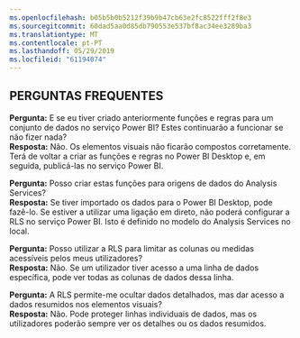 ```yaml
---
ms.openlocfilehash: b05b5b0b5212f39b9b47cb63e2fc8522fff2f8e3
ms.sourcegitcommit: 60dad5aa0d85db790553e537bf8ac34ee3289ba3
ms.translationtype: MT
ms.contentlocale: pt-PT
ms.lasthandoff: 05/29/2019
ms.locfileid: "61194074"
---
```

## <a name="faq"></a>PERGUNTAS FREQUENTES
**Pergunta:** E se eu tiver criado anteriormente funções e regras para um conjunto de dados no serviço Power BI? Estes continuarão a funcionar se não fizer nada?  
**Resposta:** Não. Os elementos visuais não ficarão compostos corretamente. Terá de voltar a criar as funções e regras no Power BI Desktop e, em seguida, publicá-las no serviço Power BI.

**Pergunta:** Posso criar estas funções para origens de dados do Analysis Services?  
**Resposta:** Se tiver importado os dados para o Power BI Desktop, pode fazê-lo. Se estiver a utilizar uma ligação em direto, não poderá configurar a RLS no serviço Power BI. Isto é definido no modelo do Analysis Services no local.

**Pergunta:** Posso utilizar a RLS para limitar as colunas ou medidas acessíveis pelos meus utilizadores?  
**Resposta:** Não. Se um utilizador tiver acesso a uma linha de dados específica, pode ver todas as colunas de dados dessa linha.

**Pergunta:** A RLS permite-me ocultar dados detalhados, mas dar acesso a dados resumidos nos elementos visuais?  
**Resposta:** Não. Pode proteger linhas individuais de dados, mas os utilizadores poderão sempre ver os detalhes ou os dados resumidos.

